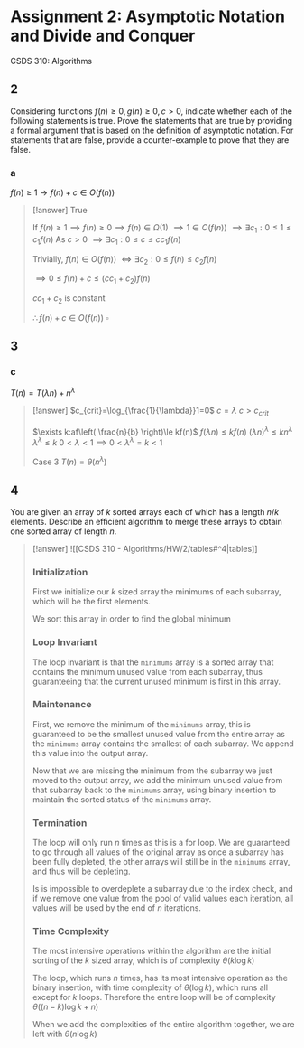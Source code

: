 # Assignment 2: Asymptotic Notation and Divide and Conquer
CSDS 310: Algorithms

## 2

Considering functions $f(n) \ge 0, g(n) \ge 0, c > 0$, indicate whether each of the following statements is true. Prove the statements that are true by providing a formal argument that is based on the definition of asymptotic notation. For statements that are false, provide a counter-example to prove that they are false.  

### a

$f(n) \ge 1\to f(n)+c \in O(f(n))$

> [!answer]
> True
> 
> If $f(n)\ge1\implies f(n)\ge0\implies f(n)\in\Omega(1)$
> $\implies 1\in O(f(n))$
> $\implies \exists c_1: 0\le 1\le c_1f(n)$
> As $c>0$
> $\implies \exists c_1: 0\le c\le cc_1f(n)$
> 
> Trivially, $f(n)\in O(f(n))$
> $\iff \exists c_2: 0\le f(n)\le c_2f(n)$
> 
> $\implies 0\le f(n)+c\le (cc_1+c_2)f(n)$
> 
> $cc_1+c_2$ is constant
> 
> $\therefore f(n)+c\in O(f(n))$
> $\square$

## 3

### c

$T(n) = T(\lambda n) + n^{\lambda}$

> [!answer]
> $c_{crit}=\log_{\frac{1}{\lambda}}1=0$
> $c=\lambda$
> $c>c_{crit}$
> 
> $\exists k:af\left( \frac{n}{b} \right)\le kf(n)$
> $f(\lambda n)\le kf(n)$
> $(\lambda n)^{\lambda}\le kn^\lambda$
> $\lambda^{\lambda}\le k$
> $0<\lambda<1\implies 0<\lambda^{\lambda}=k<1$
> 
> Case 3
> $T(n)=\theta(n^{\lambda})$

## 4

You are given an array of $k$ sorted arrays each of which has a length $n/k$ elements. Describe an efficient algorithm to merge these arrays to obtain one sorted array of length $n$.

> [!answer]
> ![[CSDS 310 - Algorithms/HW/2/tables#^4|tables]]
> 
> ### Initialization
> 
> First we initialize our $k$ sized array the minimums of each subarray, which will be the first elements.
> 
> We sort this array in order to find the global minimum
> 
> ### Loop Invariant
> 
> The loop invariant is that the `minimums` array is a sorted array that contains the minimum unused value from each subarray, thus guaranteeing that the current unused minimum is first in this array.
> 
> ### Maintenance
> 
> First, we remove the minimum of the `minimums` array, this is guaranteed to be the smallest unused value from the entire array as the `minimums` array contains the smallest of each subarray. We append this value into the output array.
> 
> Now that we are missing the minimum from the subarray we just moved to the output array, we add the minimum unused value from that subarray back to the `minimums` array, using binary insertion to maintain the sorted status of the `minimums` array.
> 
> ### Termination
> 
> The loop will only run $n$ times as this is a for loop. We are guaranteed to go through all values of the original array as once a subarray has been fully depleted, the other arrays will still be in the `minimums` array, and thus will be depleting.
> 
> Is is impossible to overdeplete a subarray due to the index check, and if we remove one value from the pool of valid values each iteration, all values will be used by the end of $n$ iterations.
> 
> ### Time Complexity
> 
> The most intensive operations within the algorithm are the initial sorting of the $k$ sized array, which is of complexity $\theta(k\log k)$
> 
> The loop, which runs $n$ times, has its most intensive operation as the binary insertion, with time complexity of $\theta(\log k)$, which runs all except for $k$ loops. Therefore the entire loop will be of complexity $\theta((n-k)\log k+n)$
> 
> When we add the complexities of the entire algorithm together, we are left with $\theta(n\log k)$

